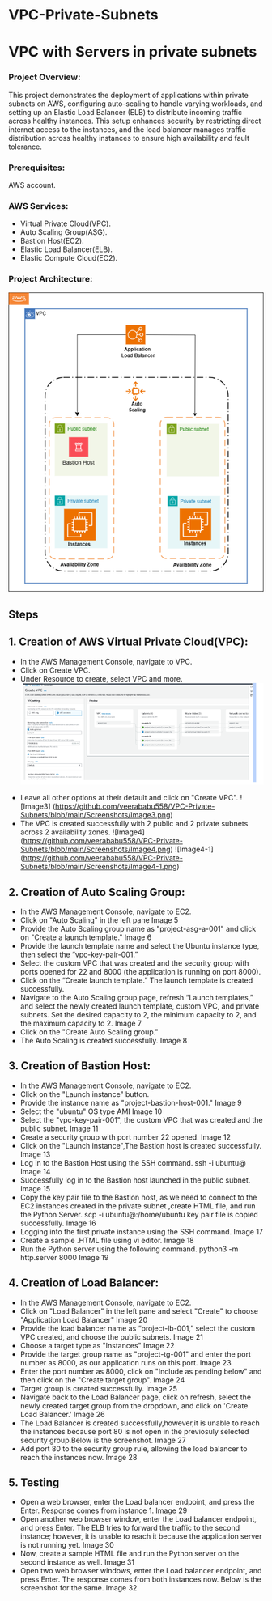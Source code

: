 # VPC-Private-Subnets

# VPC with Servers in private subnets

### Project Overview:
This project demonstrates the deployment of applications within private subnets on AWS, configuring auto-scaling to handle varying workloads, and setting up an Elastic Load Balancer (ELB) to distribute incoming traffic across healthy instances. This setup enhances security by restricting direct internet access to the instances, and the load balancer manages traffic distribution across healthy instances to ensure high availability and fault tolerance.

### Prerequisites:
  AWS account.
  
### AWS Services:
* Virtual Private Cloud(VPC).
* Auto Scaling Group(ASG).
* Bastion Host(EC2).
* Elastic Load Balancer(ELB).
* Elastic Compute Cloud(EC2).

### Project Architecture:
   ![Project Architecture](https://github.com/veerababu558/VPC-Private-Subnets/blob/main/VPC%20Project%20Arch.drawio.png)
   
## Steps
## 1. Creation of AWS Virtual Private Cloud(VPC):
- In the AWS Management Console, navigate to VPC.
- Click on Create VPC.
- Under Resource to create, select VPC and more.
     ![Image1](https://github.com/veerababu558/VPC-Private-Subnets/blob/main/Screenshots/Image2.png)
* Leave all other options at their default and click on "Create VPC".
     ![Image3] (https://github.com/veerababu558/VPC-Private-Subnets/blob/main/Screenshots/Image3.png)
* The VPC is created successfully with 2 public and 2 private subnets across 2 availability zones.
     ![Image4] (https://github.com/veerababu558/VPC-Private-Subnets/blob/main/Screenshots/Image4.png)
     ![Image4-1] (https://github.com/veerababu558/VPC-Private-Subnets/blob/main/Screenshots/Image4-1.png)
     
## 2. Creation of Auto Scaling Group:
* In the AWS Management Console, navigate to EC2.
* Click on "Auto Scaling" in the left pane
     Image 5
* Provide the Auto Scaling group name as "project-asg-a-001" and click on "Create a launch template."
     Image 6
* Provide the launch template name and select the Ubuntu instance type, then select the “vpc-key-pair-001.”
* Select the custom VPC that was created and the security group with ports opened for 22 and 8000 (the application is running on port 8000).
* Click on the “Create launch template.” The launch template is created successfully.
* Navigate to the Auto Scaling group page, refresh “Launch templates,” and select the newly created launch template, custom VPC, and private subnets. Set the          desired capacity to 2, the minimum capacity to 2, and the maximum capacity to 2.
     Image 7
* Click on the "Create Auto Scaling group."
* The Auto Scaling is created successfully.
     Image 8
## 3. Creation of Bastion Host:
* In the AWS Management Console, navigate to EC2.
* Click on the "Launch instance" button.
* Provide the instance name as "project-bastion-host-001."
    Image 9
* Select the "ubuntu" OS type AMI
    Image 10
* Select the "vpc-key-pair-001", the custom VPC that was created and the public subnet.
    Image 11
* Create a security group with port number 22 opened.
    Image 12
* Click on the "Launch instance",The Bastion host is created successfully.
    Image 13
* Log in to the Bastion Host using the SSH command.
     ssh -i <key pair name> ubuntu@<IP address>
    Image 14
* Successfully log in to the Bastion host launched in the public subnet.
    Image 15
* Copy the key pair file to the Bastion host, as we need to connect to the EC2 instances created in the private subnet ,create HTML file, and run the Python Server.
    scp -i<key pair name>  <key pair name> ubuntu@<IP address>:/home/ubuntu
    key pair file is copied successfully.
    Image 16
*  Logging into the first private instance using the SSH command.
    Image 17
* Create a sample .HTML file using vi editor.
    Image 18
*  Run the Python server using the following command.
       python3 -m http.server 8000
    Image 19
## 4. Creation of Load Balancer:  
* In the AWS Management Console, navigate to EC2.
* Click on "Load Balancer" in the left pane and select "Create" to choose "Application Load Balancer"
    Image 20
* Provide the load balancer name as “project-lb-001,” select the custom VPC created, and choose the public subnets.
  Image 21
* Choose a target type as "Instances"
  Image 22
* Provide the target group name as "project-tg-001" and enter the port number as 8000, as our application runs on this port.
  Image 23
* Enter the port number as 8000, click on "Include as pending below" and then click on the "Create target group".
  Image 24
* Target group is created successfully.
  Image 25
* Navigate back to the Load Balancer page, click on refresh, select the newly created target group from the dropdown, and click on 'Create Load Balancer.'
  Image 26
* The Load Balancer is created successfully,however,it is unable to reach the instances because port 80 is not open in the previosuly selected security group.Below is the screenshot.
  Image 27
* Add port 80 to the security group rule, allowing the load balancer to reach the instances now.
  Image 28
## 5. Testing
* Open a web browser, enter the Load balancer endpoint, and press the Enter. Response comes from instance 1.
  Image 29
* Open another web browser window, enter the Load balancer endpoint, and press Enter. The ELB tries to forward the traffic to the second instance; however, it is unable to reach it because the application server is not running yet.
  Image 30
* Now, create a sample HTML file and run the Python server on the second instance as well.
  Image 31
* Open two web browser windows, enter the Load balancer endpoint, and press Enter. The response comes from both instances now. 
  Below is the screenshot for the same.
  Image 32
     
     
     


         
        
